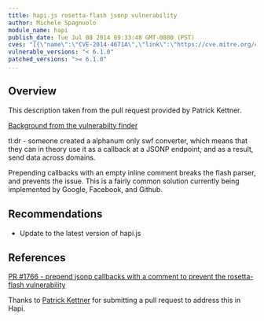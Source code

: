 ```yaml
---
title: hapi.js rosetta-flash jsonp vulnerability
author: Michele Spagnuolo
module_name: hapi
publish_date: Tue Jul 08 2014 09:33:48 GMT-0800 (PST) 
cves: "[{\"name\":\"CVE-2014-4671A\",\"link\":\"https://cve.mitre.org/cgi-bin/cvename.cgi?name=CVE-2014-4671A\"}]"
vulnerable_versions: "< 6.1.0"
patched_versions: ">= 6.1.0"
...
```


## Overview

This description taken from the pull request provided by Patrick Kettner.

[Background from the vulnerabilty finder](http://miki.it/blog/2014/7/8/abusing-jsonp-with-rosetta-flash/)

tl:dr - someone created a alphanum only swf converter, which means that they can in theory use it as a callback at a JSONP endpoint, and as a result, send data across domains.

Prepending callbacks with an empty inline comment breaks the flash parser, and prevents the issue. This is a fairly common solution currently being implemented by Google, Facebook, and Github.

## Recommendations
- Update to the latest version of hapi.js

## References
[PR #1766 - prepend jsonp callbacks with a comment to prevent the rosetta-flash vulnerability](https://github.com/spumko/hapi/pull/1766)

Thanks to [Patrick Kettner](https://github.com/patrickkettner) for submitting a pull request to address this in Hapi.

